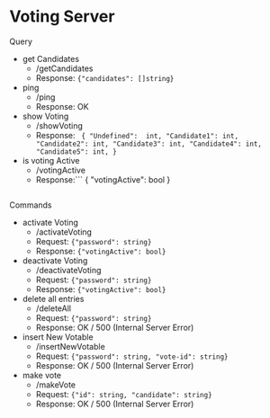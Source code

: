 # Voting Server

Query

- get Candidates
  - /getCandidates
  - Response: ```{"candidates": []string}```
- ping
  - /ping
  - Response: OK
- show Voting
  - /showVoting
  - Response: ``` {
      "Undefined":  int,
      "Candidate1": int,
      "Candidate2": int,
      "Candidate3": int,
      "Candidate4": int,
      "Candidate5": int,
    }```
- is voting Active
  - /votingActive
  - Response:```
    {
      "votingActive": bool
    }
  ```
Commands
- activate Voting
  - /activateVoting
  - Request: ```{"password": string}```
  - Response: ```{"votingActive": bool}```
- deactivate Voting
  - /deactivateVoting
  - Request: ```{"password": string}```
  - Response: ```{"votingActive": bool}```
- delete all entries
  - /deleteAll
  - Request: ```{"password": string}```
  - Response: OK / 500 (Internal Server Error)
- insert New Votable
  - /insertNewVotable
  - Request: ```{"password": string, "vote-id": string}```
  - Response: OK / 500 (Internal Server Error)
- make vote
  - /makeVote
  - Request: ```{"id": string, "candidate": string}```
  - Response: OK / 500 (Internal Server Error)
